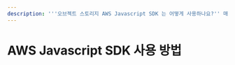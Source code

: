 ```yaml
---
description: '''오브젝트 스토리지 AWS Javascript SDK 는 어떻게 사용하나요?'' 매뉴얼'
---
```


# AWS Javascript SDK 사용 방법

